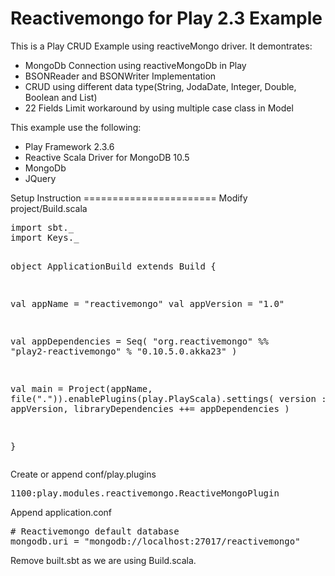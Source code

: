 Reactivemongo for Play 2.3 Example
=======================
This is a Play CRUD Example using reactiveMongo driver. It demontrates:
<ul>
<li>MongoDb Connection using reactiveMongoDb in Play</li>
<li>BSONReader and BSONWriter Implementation</li>
<li>CRUD using different data type(String, JodaDate, Integer, Double, Boolean and List)</li>
<li>22 Fields Limit workaround by using multiple case class in Model</li>
</ul>

This example use the following:
<ul>
<li>Play Framework 2.3.6</li>
<li>Reactive Scala Driver for MongoDB 10.5</li>
<li>MongoDb</li>
<li>JQuery</li>
</ul>
Setup Instruction
=======================
Modify project/Build.scala
<div class="highlight highlight-scala"><pre>
import sbt._
import Keys._

object ApplicationBuild extends Build {

  val appName = "reactivemongo"
  val appVersion = "1.0"
    
  val appDependencies = Seq(
      "org.reactivemongo" %% "play2-reactivemongo" % "0.10.5.0.akka23"
  )
  
  val main = Project(appName, file(".")).enablePlugins(play.PlayScala).settings(
    version := appVersion,
    libraryDependencies ++= appDependencies
  )

}
</pre></div>

Create or append conf/play.plugins
<div class="highlight highlight-scala"><pre>
1100:play.modules.reactivemongo.ReactiveMongoPlugin
</pre></div>

Append application.conf
<div class="highlight highlight-scala"><pre>
# Reactivemongo default database
mongodb.uri = "mongodb://localhost:27017/reactivemongo"
</pre></div>

Remove built.sbt as we are using Build.scala. 
